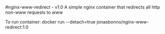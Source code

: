 #nginx-www-redirect - v1.0
A simple nginx container that redirects all http non-www requests to www

To run container: docker run --detach=true jonasbonno/nginx-www-redirect:1.0
